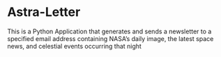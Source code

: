 # Astra-Letter
This is a Python Application that generates and sends a newsletter to a specified email address containing  NASA’s daily image, 
the latest space news, and celestial events occurring that night
